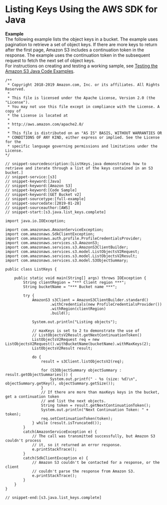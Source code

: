 # Listing Keys Using the AWS SDK for Java<a name="ListingObjectKeysUsingJava"></a>

**Example**  
The following example lists the object keys in a bucket\. The example uses pagination to retrieve a set of object keys\. If there are more keys to return after the first page, Amazon S3 includes a continuation token in the response\. The example uses the continuation token in the subsequent request to fetch the next set of object keys\.   
For instructions on creating and testing a working sample, see [Testing the Amazon S3 Java Code Examples](UsingTheMPJavaAPI.md#TestingJavaSamples)\.   

```
/**
 * Copyright 2018-2019 Amazon.com, Inc. or its affiliates. All Rights Reserved.
 *
 * This file is licensed under the Apache License, Version 2.0 (the "License").
 * You may not use this file except in compliance with the License. A copy of
 * the License is located at
 *
 * http://aws.amazon.com/apache2.0/
 *
 * This file is distributed on an "AS IS" BASIS, WITHOUT WARRANTIES OR
 * CONDITIONS OF ANY KIND, either express or implied. See the License for the
 * specific language governing permissions and limitations under the License.
*/

// snippet-sourcedescription:[ListKeys.java demonstrates how to retrieve and iterate through a list of the keys contained in an S3 bucket.]
// snippet-service:[s3]
// snippet-keyword:[Java]
// snippet-keyword:[Amazon S3]
// snippet-keyword:[Code Sample]
// snippet-keyword:[GET Bucket v2]
// snippet-sourcetype:[full-example]
// snippet-sourcedate:[2019-01-28]
// snippet-sourceauthor:[AWS]
// snippet-start:[s3.java.list_keys.complete]

import java.io.IOException;

import com.amazonaws.AmazonServiceException;
import com.amazonaws.SdkClientException;
import com.amazonaws.auth.profile.ProfileCredentialsProvider;
import com.amazonaws.services.s3.AmazonS3;
import com.amazonaws.services.s3.AmazonS3ClientBuilder;
import com.amazonaws.services.s3.model.ListObjectsV2Request;
import com.amazonaws.services.s3.model.ListObjectsV2Result;
import com.amazonaws.services.s3.model.S3ObjectSummary;

public class ListKeys {

    public static void main(String[] args) throws IOException {
        String clientRegion = "*** Client region ***";
        String bucketName = "*** Bucket name ***";
        
        try {    
            AmazonS3 s3Client = AmazonS3ClientBuilder.standard()
                    .withCredentials(new ProfileCredentialsProvider())
                    .withRegion(clientRegion)
                    .build();
    
            System.out.println("Listing objects");
    
            // maxKeys is set to 2 to demonstrate the use of
            // ListObjectsV2Result.getNextContinuationToken()
            ListObjectsV2Request req = new ListObjectsV2Request().withBucketName(bucketName).withMaxKeys(2);
            ListObjectsV2Result result;

            do {
                result = s3Client.listObjectsV2(req);
    
                for (S3ObjectSummary objectSummary : result.getObjectSummaries()) {
                    System.out.printf(" - %s (size: %d)\n", objectSummary.getKey(), objectSummary.getSize());
                }
                // If there are more than maxKeys keys in the bucket, get a continuation token
                // and list the next objects.
                String token = result.getNextContinuationToken();
                System.out.println("Next Continuation Token: " + token);
                req.setContinuationToken(token);
            } while (result.isTruncated());
        }
        catch(AmazonServiceException e) {
            // The call was transmitted successfully, but Amazon S3 couldn't process 
            // it, so it returned an error response.
            e.printStackTrace();
        }
        catch(SdkClientException e) {
            // Amazon S3 couldn't be contacted for a response, or the client
            // couldn't parse the response from Amazon S3.
            e.printStackTrace();
        }
    }
}

// snippet-end:[s3.java.list_keys.complete]
```